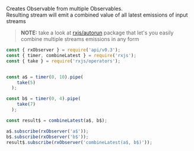 <!--
name:		
title:		combineLatest
pageTitle:	combineLatest — RxJS operator example + marble diagram
desc:		Creates Observable from multiple Observables. Resulting stream will emit a combined value of all latest emissions of input streams
docsUrl:	https://rxjs.dev/api/index/function/combineLatest
-->

Creates Observable from multiple Observables.  
Resulting stream will emit a combined value of all latest emissions of input streams

> **NOTE:** take a look at [rxjs/autorun](/rxjs/autorun/) package that let's you easily combine multiple streams emissions in any form

```js
const { rxObserver } = require('api/v0.3');
const { timer, combineLatest } = require('rxjs');
const { take } = require('rxjs/operators');


const a$ = timer(0, 10).pipe(
    take(5)
  );

const b$ = timer(0, 4).pipe(
    take(7)
  );

const result$ = combineLatest(a$, b$);

a$.subscribe(rxObserver('a$'));
b$.subscribe(rxObserver('b$'));
result$.subscribe(rxObserver('combineLatest(a$, b$)'));

```
